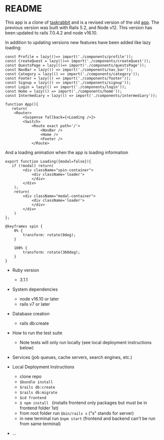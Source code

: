 # README
This app is a clone of [taskrabbit](https://www.taskrabbit.com/) and is a revised version of the old [app](https://github.com/Bman2386/Quest_Rabbit).
The previous version was built with Rails 5.2, and Node v12. This version has been updated to rails 7.0.4.2 and node v16.10.

In addition to updating versions new features have been added like lazy loading:
```
const Profile = lazy(()=> import('./components/profile'));
const CreateQuest = lazy(()=> import('./components/createQuest'));
const QuestsPage = lazy(()=> import('./components/questsPage'));
const NavBar = lazy(() => import('./components/nav_bar'));
const Category = lazy(() => import('./components/category'));
const Footer = lazy(() => import('./components/footer'));
const Signup = lazy(() => import('./components/signup'));
const Login = lazy(() => import('./components/login'));
const Home = lazy(() => import('./components/home'));
const Intermediary = lazy(() => import('./components/intermediary')); 

function App(){
   return(
    <Router>
        <Suspense fallback={<Loading />}>
        <Switch>
            <Route exact path='/'>
                <NavBar />
                <Home />
                <Footer />
            </Route>
```
And a loading animation when the app is loading information
```
export function Loading({modal=false}){
   if (!modal) return(
        <div className="spin-container">
            <div className='loader'>
            </div>   
        </div>  
    );
    return(
        <div className="modal-container">
            <div className='loader'>
            </div>
        </div> 
    )
};
```
```
@keyframes spin {
    0% {
        transform: rotate(0deg);
    }

    100% {
        transform: rotate(360deg);
    }
}
```

* Ruby version
    - 3.1.1

* System dependencies
    - node v16.10 or later
    - rails v7 or later

* Database creation
    - rails db:create

* How to run the test suite
    - Note tests will only run locally (see local deployment instructions below)

* Services (job queues, cache servers, search engines, etc.)

* Local Deployment Instructions
    - clone repo
    - ```$bundle install```
    - ```$rails db:create```
    - ```$rails db:migrate```
    - ```$cd frontend```
    - ```$ npm install ``` (installs frontend only packages but must be in frontend folder 1st)
    - from root folder run ```$bin/rails s``` ("s" stands for server)
    - in new terminal run ```$npm start``` (frontend and backend can't be run from same terminal)
* ...
